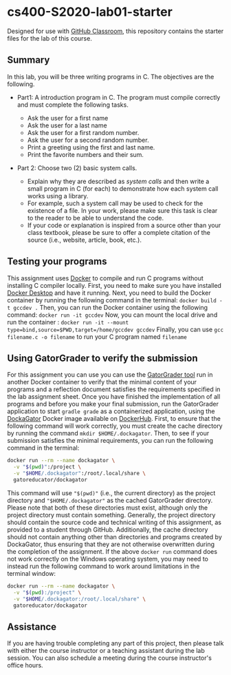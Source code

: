 
# cs400-S2020-lab01-starter

Designed for use with [GitHub Classroom](https://classroom.github.com/), this repository contains the starter files for the lab of this course.

## Summary

In this lab, you will be three writing programs in C. The objectives are the following.
* Part1: A introduction program in C. The program must compile correctly and must complete the following tasks.

  * Ask the user for a first name
  * Ask the user for a last name
  * Ask the user for a first random number.
  * Ask the user for a second random number.
  * Print a greeting using the first and last name.
  * Print the favorite numbers and their sum.

* Part 2: Choose two (2) basic system calls.
  * Explain why they are described as _system calls_ and then write a small program in C (for each) to demonstrate how each system call works using a library.
  * For example, such a system call may be used to check for the existence of a file. In your work, please make sure this task is clear to the reader to be able to understand the code.
  * If your code or explanation is inspired from a source other than your class textbook, please be sure to offer a complete citation of the source (i.e., website, article, book, etc.).

## Testing your programs
This assignment uses [Docker](https://www.docker.com) to compile and run C programs without installing C compiler locally.
First, you need to make sure you have installed [Docker
Desktop](https://www.docker.com/products/docker-desktop) and have it running.
Next, you need to build the Docker container by running the following command in the terminal:
`docker build -t gccdev .`
Then, you can run the Docker container using the following command:
`docker run -it gccdev`
Now, you can mount the local drive and run the container :
`docker run -it --mount type=bind,source=$PWD,target=/home/gccdev gccdev`
Finally, you can use `gcc filename.c -o filename` to run your C program named `filename`

## Using GatorGrader to verify the submission
For this assignment you can use you can use the [GatorGrader
tool](https://github.com/GatorEducator/gatorgrader) run in another Docker container
to verify that the minimal content of your programs and a reflection document satisfies the
requirements specified in the lab assignment sheet. Once you have finished the
implementation of all programs and before you make your final submission,
run the GatorGrader application to start `gradle grade` as a containerized
application, using the [DockaGator](https://github.com/GatorEducator/dockagator)
Docker image available on
[DockerHub](https://cloud.docker.com/u/gatoreducator/repository/docker/gatoreducator/dockagator).
First, to ensure that the following command will work correctly, you
must create the cache directory by running the command `mkdir
$HOME/.dockagator`.
Then, to see if your submission satisfies the minimal requirements, you can run the following command in the terminal:

```bash
docker run --rm --name dockagator \
  -v "$(pwd)":/project \
  -v "$HOME/.dockagator":/root/.local/share \
  gatoreducator/dockagator
```

This command will use `"$(pwd)"` (i.e., the current directory) as
the project directory and `"$HOME/.dockagator"` as the cached GatorGrader
directory. Please note that both of these directories must exist, although only
the project directory must contain something. Generally, the project directory
should contain the source code and technical writing of this assignment, as
provided to a student through GitHub. Additionally, the cache directory should
not contain anything other than directories and programs created by DockaGator,
thus ensuring that they are not otherwise overwritten during the completion of
the assignment.  If the above `docker run` command does not work correctly on
the Windows operating system, you may need to instead run the following command
to work around limitations in the terminal window:

```bash
docker run --rm --name dockagator \
  -v "$(pwd):/project" \
  -v "$HOME/.dockagator:/root/.local/share" \
  gatoreducator/dockagator
```

## Assistance

If you are having trouble completing any part of this project, then please talk with either the course instructor or a teaching assistant during the lab session. You can also schedule a meeting during the course instructor's
office hours.
